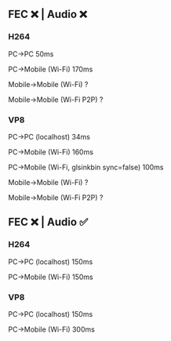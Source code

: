 ## FEC ❌ | Audio ❌

### H264

PC->PC 50ms

PC->Mobile (Wi-Fi) 170ms

Mobile->Mobile (Wi-Fi) ?

Mobile->Mobile (Wi-Fi P2P) ?

### VP8

PC->PC (localhost) 34ms

PC->Mobile (Wi-Fi) 160ms

PC->Mobile (Wi-Fi, glsinkbin sync=false) 100ms

Mobile->Mobile (Wi-Fi) ?

Mobile->Mobile (Wi-Fi P2P) ?

## FEC ❌ | Audio ✅

### H264

PC->PC (localhost) 150ms

PC->Mobile (Wi-Fi) 150ms

### VP8

PC->PC (localhost) 150ms

PC->Mobile (Wi-Fi) 300ms
